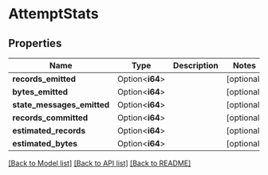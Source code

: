 # AttemptStats

## Properties

Name | Type | Description | Notes
------------ | ------------- | ------------- | -------------
**records_emitted** | Option<**i64**> |  | [optional]
**bytes_emitted** | Option<**i64**> |  | [optional]
**state_messages_emitted** | Option<**i64**> |  | [optional]
**records_committed** | Option<**i64**> |  | [optional]
**estimated_records** | Option<**i64**> |  | [optional]
**estimated_bytes** | Option<**i64**> |  | [optional]

[[Back to Model list]](../README.md#documentation-for-models) [[Back to API list]](../README.md#documentation-for-api-endpoints) [[Back to README]](../README.md)



